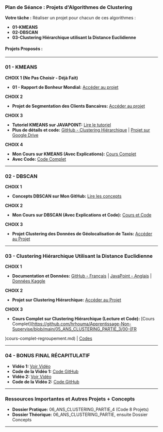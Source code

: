 ### **Plan de Séance : Projets d'Algorithmes de Clustering**

**Votre tâche :** Réaliser un projet pour chacun de ces algorithmes :
- **01-KMEANS**
- **02-DBSCAN**
- **03-Clustering Hiérarchique utilisant la Distance Euclidienne**

#### **Projets Proposés :**

---

### **01 - KMEANS**
**CHOIX 1 (Ne Pas Choisir - Déjà Fait)**
- **01 - Rapport de Bonheur Mondial:** [Accéder au projet](https://drive.google.com/drive/folders/1l34cfyvca654f68-_vsqyfn8jK6IZf9c?usp=sharing)

**CHOIX 2**
- **Projet de Segmentation des Clients Bancaires:** [Accéder au projet](https://drive.google.com/drive/folders/1YmnOezC3ck3kqQ9EhI--9NQ2609nL_Ax?usp=sharing)

**CHOIX 3**
- **Tutoriel KMEANS sur JAVAPOINT:** [Lire le tutoriel](https://www.javatpoint.com/k-means-clustering-algorithm-in-machine-learning)
- **Plus de détails et code:** [GitHub - Clustering Hiérarchique](https://github.com/hrhouma/Apprentissage-Non-Supervise/blob/main/07_ANS_CLUSTERING_PARTIE_5/03-Clustering%20Hi%C3%A9rarchique%20en%20Machine%20Learning.md) | [Projet sur Google Drive](https://drive.google.com/drive/folders/19dWNQnsYMBjnxLbtA3fz4AbcSYSaQ8TF?usp=sharing)

**CHOIX 4**
- **Mon Cours sur KMEANS (Avec Explications):** [Cours Complet](https://github.com/hrhouma/Apprentissage-Non-Supervise/blob/main/05_ANS_CLUSTERING_PARTIE_3/00-(FR)cours-complet-regroupement.md)
- **Avec Code:** [Code Complet](https://github.com/hrhouma/Apprentissage-Non-Supervise/blob/main/05_ANS_CLUSTERING_PARTIE_3/00-(FR)codes-complets-regroupement.md)

---

### **02 - DBSCAN**
**CHOIX 1**
- **Concepts DBSCAN sur Mon GitHub:** [Lire les concepts](https://github.com/hrhouma/Apprentissage-Non-Supervise/blob/main/05_ANS_CLUSTERING_PARTIE_3/00-(FR)cours-complet-regroupement.md)

**CHOIX 2**
- **Mon Cours sur DBSCAN (Avec Explications et Code):** [Cours et Code](https://github.com/hrhouma/Apprentissage-Non-Supervise/blob/main/05_ANS_CLUSTERING_PARTIE_3/00-(FR)codes-complets-regroupement.md)

**CHOIX 3**
- **Projet Clustering des Données de Géolocalisation de Taxis:** [Accéder au Projet](https://drive.google.com/drive/folders/10Cfy8CxF2BgKlrVSUU87CSzI6dDaxypw?usp=sharing)

---

### **03 - Clustering Hiérarchique Utilisant la Distance Euclidienne**
**CHOIX 1**
- **Documentation et Données:** [GitHub - Français](https://github.com/hrhouma/Apprentissage-Non-Supervise/blob/main/07_ANS_CLUSTERING_PARTIE_5/03-Clustering%20Hi%C3%A9rarchique%20en%20Machine%20Learning.md) | [JavaPoint - Anglais](https://www.javatpoint.com/hierarchical-clustering-in-machine-learning) | [Données Kaggle](https://www.kaggle.com/datasets/shwetabh123/mall-customers)

**CHOIX 2**
- **Projet sur Clustering Hiérarchique:** [Accéder au Projet](https://drive.google.com/drive/folders/1ckvU_GwFMma7nrmzMBlC_oceIqzKqiSI?usp=sharing)

**CHOIX 3**
- **Cours Complet sur Clustering Hiérarchique (Lecture et Code):** [Cours Complet](https://github.com/hrhouma/Apprentissage-Non-Supervise/blob/main/05_ANS_CLUSTERING_PARTIE_3/00-(FR

)cours-complet-regroupement.md) | [Codes](https://github.com/hrhouma/Apprentissage-Non-Supervise/blob/main/05_ANS_CLUSTERING_PARTIE_3/00-(FR)codes-complets-regroupement.md)

---

### **04 - BONUS FINAL RÉCAPITULATIF**
- **Vidéo 1:** [Voir Vidéo](https://drive.google.com/drive/folders/1VCkeHbQ_2u3tQe53pHoi9ztHeZvRbMng?usp=sharing)
- **Code de la Vidéo 1:** [Code GitHub](https://github.com/MachineLearnia/Python-Machine-Learning/blob/master/24%20-%20Sklearn%20%3A%20Apprentissage%20Non-supervis%C3%A9.ipynb)
- **Vidéo 2:** [Voir Vidéo](https://drive.google.com/drive/folders/1RpIXOD_DoJ7m-FdrNxT21MvA-mly0Tyt?usp=sharing)
- **Code de la Vidéo 2:** [Code GitHub](https://github.com/hrhouma/Apprentissage-Non-Supervise/blob/main/03_ANS_CLUSTERING_PARTIE_1_PRATIQUE/02-video02.md)

---

### **Ressources Importantes et Autres Projets + Concepts**
- **Dossier Pratique:** 06_ANS_CLUSTERING_PARTIE_4 (Code 8 Projets)
- **Dossier Théorique:** 06_ANS_CLUSTERING_PARTIE, ensuite Dossier Concepts

---
